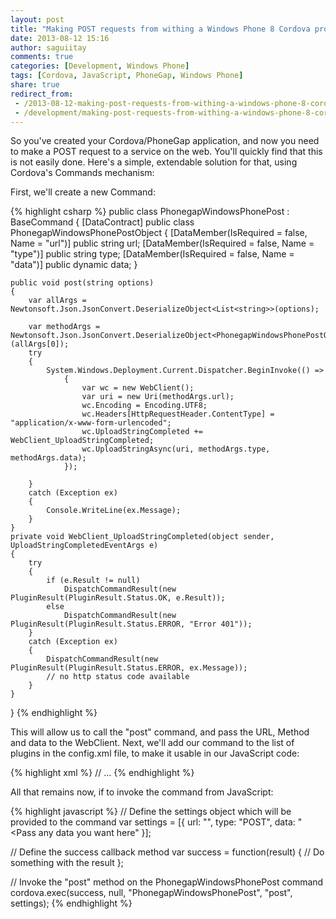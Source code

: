 ```yaml
---
layout: post
title: "Making POST requests from withing a Windows Phone 8 Cordova project"
date: 2013-08-12 15:16
author: saguiitay
comments: true
categories: [Development, Windows Phone]
tags: [Cordova, JavaScript, PhoneGap, Windows Phone]
share: true
redirect_from:
 - /2013-08-12-making-post-requests-from-withing-a-windows-phone-8-cordova-project/
 - /development/making-post-requests-from-withing-a-windows-phone-8-cordova-project/
---
```

So you've created your Cordova/PhoneGap application, and now you need to make a POST request to a service on the web. 
You'll quickly find that this is not easily done. Here's a simple, extendable solution for that, using Cordova's Commands mechanism:

First, we'll create a new Command:

{% highlight csharp %}
public class PhonegapWindowsPhonePost : BaseCommand
{
    [DataContract]
    public class PhonegapWindowsPhonePostObject
    {
        [DataMember(IsRequired = false, Name = "url")]
        public string url;
        [DataMember(IsRequired = false, Name = "type")]
        public string type;
        [DataMember(IsRequired = false, Name = "data")]
        public dynamic data;
    }
    
    public void post(string options)
    {
        var allArgs = Newtonsoft.Json.JsonConvert.DeserializeObject<List<string>>(options);
        
        var methodArgs = Newtonsoft.Json.JsonConvert.DeserializeObject<PhonegapWindowsPhonePostObject>(allArgs[0]);
        try
        {
            System.Windows.Deployment.Current.Dispatcher.BeginInvoke(() =>
                {
                    var wc = new WebClient();
                    var uri = new Uri(methodArgs.url);
                    wc.Encoding = Encoding.UTF8;
                    wc.Headers[HttpRequestHeader.ContentType] = "application/x-www-form-urlencoded";
                    wc.UploadStringCompleted += WebClient_UploadStringCompleted;
                    wc.UploadStringAsync(uri, methodArgs.type, methodArgs.data);
                });
        
        }
        catch (Exception ex)
        {
            Console.WriteLine(ex.Message);
        }
    }
    private void WebClient_UploadStringCompleted(object sender, UploadStringCompletedEventArgs e)
    {
        try
        {
            if (e.Result != null)
                DispatchCommandResult(new PluginResult(PluginResult.Status.OK, e.Result));
            else
                DispatchCommandResult(new PluginResult(PluginResult.Status.ERROR, "Error 401"));
        }
        catch (Exception ex)
        {
            DispatchCommandResult(new PluginResult(PluginResult.Status.ERROR, ex.Message));
            // no http status code available
        }
    }
}
{% endhighlight %}


This will allow us to call the "post" command, and pass the URL, Method and data to the WebClient. Next, we'll add our command to the list of
plugins in the config.xml file, to make it usable in our JavaScript code:

{% highlight xml %}
<plugins>
	<plugin name="Device"/>
    // ...
	<plugin name="InAppBrowser"/>
	<plugin name="PhonegapWindowsPhonePost" />
</plugins>
{% endhighlight %}

All that remains now, if to invoke the command from JavaScript:

{% highlight javascript %}
// Define the settings object which will be provided to the command 
var settings = [{
		url: "<Provide web service URL here>",
		type: "POST",
		data: "<Pass any data you want here"
	}];

// Define the success callback method
var success = function(result) {
	// Do something with the result
};

// Invoke the "post" method on the PhonegapWindowsPhonePost command
cordova.exec(success, null, "PhonegapWindowsPhonePost", "post", settings);
{% endhighlight %}
